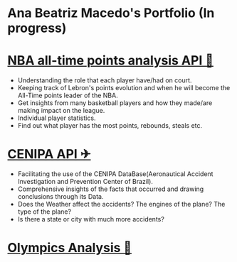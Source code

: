 # Ana Beatriz Macedo's Portfolio (In progress)

# [NBA all-time points analysis API 🏀](https://github.com/AnabeatrizMacedo241/NBA_AllTimePTS_API)
- Understanding the role that each player have/had on court.
- Keeping track of Lebron's points evolution and when he will become the All-Time points leader of the NBA.
- Get insights from many basketball players and how they made/are making impact on the league.
- Individual player statistics.
- Find out what player has the most points, rebounds, steals etc.

# [CENIPA API ✈︎](https://github.com/AnabeatrizMacedo241/CENIPA_API)
- Facilitating the use of the CENIPA DataBase(Aeronautical Accident Investigation and Prevention Center of Brazil).
- Comprehensive insights of the facts that occurred and drawing conclusions through its Data.
- Does the Weather affect the accidents? The engines of the plane? The type of the plane?
- Is there a state or city with much more accidents?

# [Olympics Analysis 🥇](https://github.com/AnabeatrizMacedo241/Projeto_Olimpiadas)
